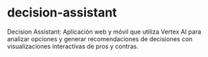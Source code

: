 # decision-assistant
Decision Assistant: Aplicación web y móvil que utiliza Vertex AI para analizar opciones y generar recomendaciones de decisiones con visualizaciones interactivas de pros y contras.
